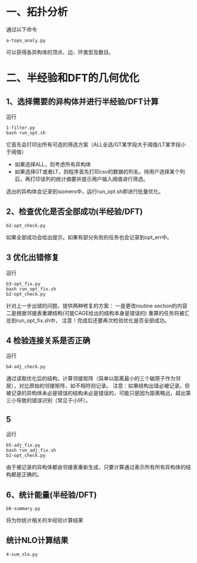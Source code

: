 # 一、拓扑分析
通过以下命令
```
a-topo_analy.py
```
可以获得各异构体的顶点、边、环类型及数目。

# 二、半经验和DFT的几何优化
## 1、选择需要的异构体并进行半经验/DFT计算

运行
```
1-filter.py
bash run_opt.sh
```

它首先会打印出所有可选的筛选方案（ALL全选/GT某字段大于阈值/LT某字段小于阈值）
- 如果选择ALL，则考虑所有异构体
- 如果选择GT或者LT，则程序首先打印csv的数据的列名，待用户选择某个列后，再打印该列的统计摘要并提示用户输入阈值进行筛选。

选出的异构体会记录到isomers中，运行run_opt.sh即进行批量优化。

## 2、检查优化是否全部成功(半经验/DFT)
```
b2-opt_check.py
```
如果全部成功会给出提示。如果有部分失败的任务也会记录到opt_err中。

## 3 优化出错修复
运行
```
b3-opt_fix.py 
bash run_opt_fix.sh
b2-opt_check.py
```
针对上一步出错的问题，提供两种修复的方案：
一是更改routine section的内容
二是根据邻接表重建结构(可能CAGE给出的结构本身是错误的)
重算的任务将被汇总到run_opt_fix.sh中，
注意！完成后还要再次检验优化是否全部成功。

## 4 检验连接关系是否正确
运行
```
b4-adj_check.py 
```
通过读取优化后的结构，计算邻接矩阵（简单以距离最小的三个碳原子作为邻居），对比原始的邻接矩阵，如不相符则记录。
注意：如果结构出错必被记录。但被记录的异构体未必是错误的结构未必是错误的，可能只是因为距离略远，超出第三小导致的错误识别（常见于小环）。

## 5
运行
```
b5-adj_fix.py 
bash run_adj_fix.sh
b2-opt_check.py
```
由于被记录的异构体都由邻接表重新生成，只要计算通过表示所有所有异构体的结构都是正确的。

## 6、统计能量(半经验/DFT)

```
b6-summary.py
```
将为你统计相关的半经验计算结果






## 统计NLO计算结果

```
4-sum_nlo.py
```


